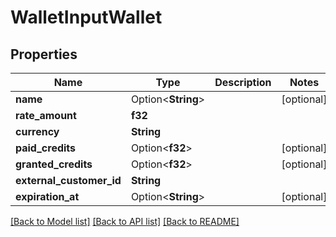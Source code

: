 # WalletInputWallet

## Properties

Name | Type | Description | Notes
------------ | ------------- | ------------- | -------------
**name** | Option<**String**> |  | [optional]
**rate_amount** | **f32** |  | 
**currency** | **String** |  | 
**paid_credits** | Option<**f32**> |  | [optional]
**granted_credits** | Option<**f32**> |  | [optional]
**external_customer_id** | **String** |  | 
**expiration_at** | Option<**String**> |  | [optional]

[[Back to Model list]](../README.md#documentation-for-models) [[Back to API list]](../README.md#documentation-for-api-endpoints) [[Back to README]](../README.md)



